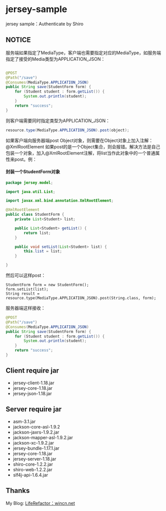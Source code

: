 jersey-sample
=============

jersey sample：Authenticate by Shiro

## NOTICE

服务端如果指定了MediaType，客户端也需要指定对应的MediaType，如服务端指定了接受的Media类型为APPLICATION_JSON：
```java

@POST
@Path("/save")
@Consumes(MediaType.APPLICATION_JSON)
public String save(StudentForm form) {
	for (Student student : form.getList()) {
		System.out.println(student);
	}
	return "success";
}
```
则客户端需要同时指定类型为APPLICATION_JSON：
```java
resource.type(MediaType.APPLICATION_JSON).post(object);
```
如果客户端向服务器端post Object对象，则需要在Object对象上加入注解：@XmlRootElement
如果post的是一个Object集合，则会报错。解决方法是自己包装一个对象，加入@XmlRootElement注解，将list当作此对象中的一个普通属性来post。例：
#### 封装一个StudentForm对象
```java
package jersey.model;

import java.util.List;

import javax.xml.bind.annotation.XmlRootElement;

@XmlRootElement
public class StudentForm {
	private List<Student> list;

	public List<Student> getList() {
		return list;
	}

	public void setList(List<Student> list) {
		this.list = list;
	}

}

```
然后可以这样post：
```
StudentForm form = new StudentForm();
form.setList(list);
String result = resource.type(MediaType.APPLICATION_JSON).post(String.class, form);
```
服务器端这样接收：
```java
@POST
@Path("/save")
@Consumes(MediaType.APPLICATION_JSON)
public String save(StudentForm form) {
	for (Student student : form.getList()) {
		System.out.println(student);
	}
	return "success";
}
```
## Client require jar
- jersey-client-1.18.jar
- jersey-core-1.18.jar
- jersey-json-1.18.jar

## Server require jar
- asm-3.1.jar
- jackson-core-asl-1.9.2
- jackson-jaxrs-1.9.2.jar
- jackson-mapper-asl-1.9.2.jar
- jackson-xc-1.9.2.jar
- jersey-bundle-1.17.1.jar
- jersey-core-1.18.jar
- jersey-server-1.18.jar
- shiro-core-1.2.2.jar
- shiro-web-1.2.2.jar
- slf4j-api-1.6.4.jar

## Thanks
My Blog: [LifeRefactor：wincn.net](http://wincn.net "LifeRefactor")